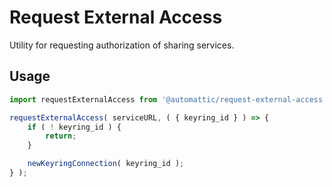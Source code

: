 # Request External Access

Utility for requesting authorization of sharing services.

## Usage

```js
import requestExternalAccess from '@automattic/request-external-access';

requestExternalAccess( serviceURL, ( { keyring_id } ) => {
	if ( ! keyring_id ) {
		return;
	}

	newKeyringConnection( keyring_id );
} );
```
